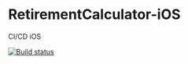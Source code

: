# RetirementCalculator-iOS
CI/CD iOS


[![Build status](https://build.appcenter.ms/v0.1/apps/7f75a09c-c1ce-4b53-b2d2-eda4dd662bea/branches/develop/badge)](https://appcenter.ms)
